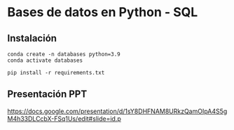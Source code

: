 # Bases de datos en Python - SQL

## Instalación

```
conda create -n databases python=3.9
conda activate databases

pip install -r requirements.txt
```

## Presentación PPT

https://docs.google.com/presentation/d/1sY8DHFNAM8URkzQamOIpA4S5gM4h33DLCcbX-FSq1Us/edit#slide=id.p

